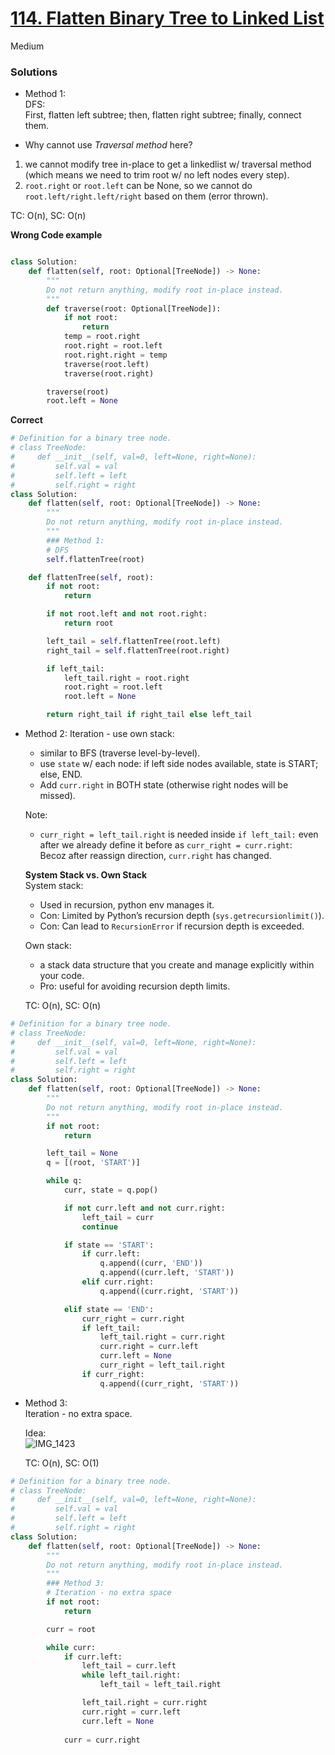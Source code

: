 # [114. Flatten Binary Tree to Linked List](https://leetcode.com/problems/flatten-binary-tree-to-linked-list/?envType=study-plan-v2&envId=top-interview-150)

Medium


### Solutions

- Method 1:\
  DFS:\
  First, flatten left subtree; then, flatten right subtree; finally, connect them.

- Why cannot use *Traversal method* here?
1. we cannot modify tree in-place to get a linkedlist w/ traversal method (which means we need to trim root w/ no left nodes every step).
2. `root.right` or `root.left` can be None, so we cannot do `root.left/right.left/right` based on them (error thrown).

TC: O(n), SC: O(n)

**Wrong Code example**
```python

class Solution:
    def flatten(self, root: Optional[TreeNode]) -> None:
        """
        Do not return anything, modify root in-place instead.
        """
        def traverse(root: Optional[TreeNode]):
            if not root:
                return
            temp = root.right
            root.right = root.left
            root.right.right = temp
            traverse(root.left)
            traverse(root.right)

        traverse(root)
        root.left = None

```

**Correct**
```python
# Definition for a binary tree node.
# class TreeNode:
#     def __init__(self, val=0, left=None, right=None):
#         self.val = val
#         self.left = left
#         self.right = right
class Solution:
    def flatten(self, root: Optional[TreeNode]) -> None:
        """
        Do not return anything, modify root in-place instead.
        """
        ### Method 1:
        # DFS
        self.flattenTree(root)

    def flattenTree(self, root):
        if not root:
            return 

        if not root.left and not root.right:
            return root

        left_tail = self.flattenTree(root.left)
        right_tail = self.flattenTree(root.right)

        if left_tail:
            left_tail.right = root.right
            root.right = root.left
            root.left = None

        return right_tail if right_tail else left_tail

```

- Method 2:
  Iteration - use own stack:
  - similar to BFS (traverse level-by-level).
  - use `state` w/ each node: if left side nodes available, state is START; else, END.
  - Add `curr.right` in BOTH state (otherwise right nodes will be missed).
 
  Note:
  - `curr_right = left_tail.right` is needed inside `if left_tail:` even after we already define it before as `curr_right = curr.right`:\
    Becoz after reassign direction, `curr.right` has changed.
  

  **System Stack vs. Own Stack** \
  System stack:
  - Used in recursion, python env manages it.
  - Con: Limited by Python’s recursion depth (`sys.getrecursionlimit()`).
  - Con: Can lead to `RecursionError` if recursion depth is exceeded.

  Own stack:
  - a stack data structure that you create and manage explicitly within your code.
  - Pro: useful for avoiding recursion depth limits.

  TC: O(n), SC: O(n)
```python
# Definition for a binary tree node.
# class TreeNode:
#     def __init__(self, val=0, left=None, right=None):
#         self.val = val
#         self.left = left
#         self.right = right
class Solution:
    def flatten(self, root: Optional[TreeNode]) -> None:
        """
        Do not return anything, modify root in-place instead.
        """
        if not root:
            return 

        left_tail = None
        q = [(root, 'START')]

        while q:
            curr, state = q.pop()

            if not curr.left and not curr.right:
                left_tail = curr
                continue

            if state == 'START':
                if curr.left:
                    q.append((curr, 'END'))
                    q.append((curr.left, 'START'))
                elif curr.right:
                    q.append((curr.right, 'START'))

            elif state == 'END':
                curr_right = curr.right
                if left_tail:
                    left_tail.right = curr.right
                    curr.right = curr.left
                    curr.left = None
                    curr_right = left_tail.right
                if curr_right:
                    q.append((curr_right, 'START'))
```

- Method 3:\
  Iteration - no extra space.

  Idea:\
  ![IMG_1423](https://github.com/user-attachments/assets/eb879f19-9113-45f3-9bbb-8298943ccae2)

  TC: O(n), SC: O(1)

```python
# Definition for a binary tree node.
# class TreeNode:
#     def __init__(self, val=0, left=None, right=None):
#         self.val = val
#         self.left = left
#         self.right = right
class Solution:
    def flatten(self, root: Optional[TreeNode]) -> None:
        """
        Do not return anything, modify root in-place instead.
        """
        ### Method 3:
        # Iteration - no extra space
        if not root:
            return

        curr = root

        while curr:
            if curr.left:
                left_tail = curr.left 
                while left_tail.right:
                    left_tail = left_tail.right

                left_tail.right = curr.right
                curr.right = curr.left
                curr.left = None
                
            curr = curr.right
```
